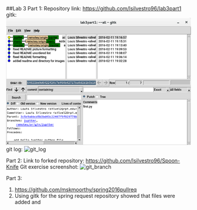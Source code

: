 ##Lab 3
Part 1:
Repository link: https://github.com/lsilvestro96/lab3part1
gitk: ![gitk](images/gitk.png)
git log: ![git_log](images/git_log.png)

Part 2:
Link to forked repository: https://github.com/lsilvestro96/Spoon-Knife
Git exercise screenshot:
![git_branch](git_branch.png)

Part 3:
1. https://github.com/mskmoorthy/spring2016pullreq
2. Using gitk for the spring request repository showed that files were added
   and  
